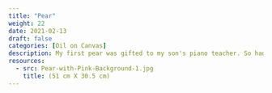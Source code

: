 ```yaml
---
title: "Pear"
weight: 22
date: 2021-02-13
draft: false
categories: [Oil on Canvas]
description: My first pear was gifted to my son's piano teacher. So had to make one more ! Played with different brush strokes in the background.
resources:
  - src: Pear-with-Pink-Background-1.jpg
    title: (51 cm X 30.5 cm)
---
```




